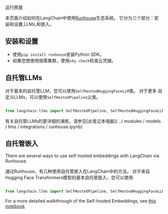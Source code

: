 运行房屋


本页面介绍如何在LangChain中使用[Runhouse](https://github.com/run-house/runhouse)生态系统。
它分为三个部分：安装和设置,LLMs,和嵌入。


## 安装和设置
- 使用`pip install runhouse`安装Python SDK。
- 如果您想使用按需集群，使用`sky check`检查云凭据。


## 自托管LLMs
对于基本的自托管LLM，您可以使用`SelfHostedHuggingFaceLLM`类。 对于更多
自定义LLMs，可以使用`SelfHostedPipeline`父类。


```python

from langchain.llms import SelfHostedPipeline, SelfHostedHuggingFaceLLM

```



有关自托管LLMs的更详细的演练，请参见[此笔记本电脑]( ../ modules / models / llms / integrations / runhouse.ipynb)


## 自托管嵌入
There are several ways to use self-hosted embeddings with LangChain via Runhouse.



通过Runhouse，有几种使用自托管嵌入在LangChain中的方法。
对于来自Hugging Face Transformers模型的基本自托管嵌入，您可以使用
```python

from langchain.llms import SelfHostedPipeline, SelfHostedHuggingFaceLLM

```



For a more detailed walkthrough of the Self-hosted Embeddings, see [this notebook](../modules/models/text_embedding/examples/self-hosted.ipynb)

